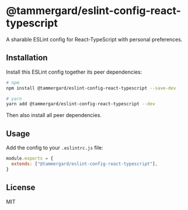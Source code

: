 # @tammergard/eslint-config-react-typescript

A sharable ESLint config for React-TypeScript with personal preferences.

## Installation

Install this ESLint config together its peer dependencies:

```bash
# npm
npm install @tammergard/eslint-config-react-typescript --save-dev

# yarn
yarn add @tammergard/eslint-config-react-typescript --dev
```

Then also install all peer dependencies.

## Usage

Add the config to your `.eslintrc.js` file:

```js
module.exports = {
  extends: ["@tammergard/eslint-config-react-typescript"],
}
```

## License

MIT
